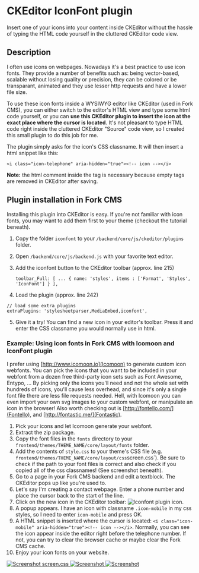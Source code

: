 # CKEditor IconFont plugin
Insert one of your icons into your content inside CKEditor without the hassle of typing the HTML code yourself in the cluttered CKEditor code view.

## Description
I often use icons on webpages. Nowadays it's a best practice to use icon fonts. They provide a number of benefits such as: being vector-based, scalable without losing quality or precision, they can be colored or be transparant, animated and they use lesser http requests and have a lower file size.

To use these icon fonts inside a WYSIWYG editor like CKEditor (used in Fork CMS), you can either switch to the editor's HTML view and type some html code yourself, or you can **use this CKEditor plugin to insert the icon at the exact place where the cursor is located**. It's not pleasant to type HTML code right inside the cluttered CKEditor "Source" code view, so I created this small plugin to do this job for me.

The plugin simply asks for the icon's CSS classname. It will then insert a html snippet like this:

`<i class="icon-telephone" aria-hidden="true"><!-- icon --></i>`

**Note:** the html comment inside the tag is necessary because empty tags are removed in CKEditor after saving.

## Plugin installation in Fork CMS
Installing this plugin into CKEditor is easy. If you're not familiar with icon fonts, you may want to add them first to your theme (checkout the tutorial beneath).

1. Copy the folder `iconfont` to your `/backend/core/js/ckeditor/plugins` folder.
2. Open `/backend/core/js/backend.js` with your favorite text editor.
3. Add the iconfont button to the CKEditor toolbar (approx. line 215)

	`toolbar_Full:
	[
		...
		{ name: 'styles', items : ['Format', 'Styles', 'IconFont'] }
	],`
4. Load the plugin (approx. line 242)
````
// load some extra plugins
extraPlugins: 'stylesheetparser,MediaEmbed,iconfont',
````
5. Give it a try! You can find a new icon in your editor's toolbar. Press it and enter the CSS classname you would normally use in html.

### Example: Using icon fonts in Fork CMS with Icomoon and IconFont plugin
I prefer using [http://www.icomoon.io](Icomoon) to generate custom icon webfonts. You can pick the icons that you want to be included in your webfont from a dozen free third-party icon sets such as Font Awesome, Entypo, ... By picking only the icons you'll need and not the whole set with hundreds of icons, you'll cause less overhead, and since it's only a single font file there are less file requests needed. Hell, with Icomoon you can even import your own svg images to your custom webfont, or manipulate an icon in the browser! Also worth checking out is [http://fontello.com/](Fontello), and [http://fontastic.me/](Fontastic).

1. Pick your icons and let Icomoon generate your webfont.
2. Extract the zip package.
3. Copy the font files in the `fonts` directory to your `frontend/themes/THEME_NAME/core/layout/fonts` folder.
4. Add the contents of `style.css` to your theme's CSS file (e.g. `frontend/themes/THEME_NAME/core/layout/css`screen.css`). Be sure to check if the path to your font files is correct and also check if you copied all of the css classnames! (See screenshot beneath).
5. Go to a page in your Fork CMS backend and edit a textblock. The CKEditor pops up like you're used to.
6. Let's say I'm creating a contact webpage. Enter a phone number and place the cursor back to the start of the line.
7. Click on the new icon in the CKEditor toolbar: ![Iconfont plugin icon](/plugins/iconfont/images/icon.png "Iconfont plugin icon").
8. A popup appears. I have an icon with classname `.icon-mobile` in my css styles, so I need to enter `icon-mobile` and press OK.
9. A HTML snippet is inserted where the cursor is located: `<i class="icon-mobile" aria-hidden="true"><!-- icon --></i>`. Normally, you can see the icon appear inside the editor right before the telephone number. If not, you can try to clear the browser cache or maybe clear the Fork CMS cache.
10. Enjoy your icon fonts on your website.

[ ![Screenshot screen.css](http://i.imgur.com/aSxCN9Vs.png) ](http://i.imgur.com/aSxCN9V.png)
[ ![Screenshot](http://i.imgur.com/PNsm9jjs.png) ](http://i.imgur.com/PNsm9jj.png)
[ ![Screenshot](http://i.imgur.com/5dEyziFs.png) ](http://i.imgur.com/5dEyziF.png)
